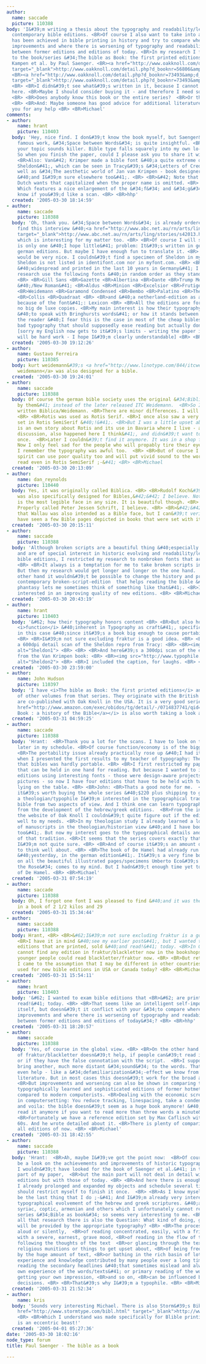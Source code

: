 ```yaml
---
author:
  name: saccade
  picture: 110388
body: 'I&#39;m writing a thesis about the typography and readability/legibility of
  contemporary bible editions. <BR>Of course I also want to take into account what
  has been achieved in bible printing in history and try to compare where there are
  improvements and where there is worsening of typography and readability/legibility
  between former editions and editions of today. <BR>In my research I found a reference
  to the book/series &#34;The bible as Book: the first printed editions&#34;, van
  Kampen et al. by Paul Saenger. <BR><a href="http://www.oakknoll.com/detail.php?d_booknr=56806&amp;d_currency="
  target="_blank">http://www.oakknoll.com/detail.php?d_booknr=56806&amp;d_currency=</a>
  <BR><a href="http://www.oakknoll.com/detail.php?d_booknr=73493&amp;d_currency="
  target="_blank">http://www.oakknoll.com/detail.php?d_booknr=73493&amp;d_currency=</a>
  <BR> <BR>I didn&#39;t see what&#39;s written in it, because I cannot get the book
  here. <BR>Maybe I should consider buying it - and therefore I need someones help:
  <BR> <BR>Does anybody know this book or the entire series?  <BR>Or the authors?
  <BR> <BR>And: Maybe someone has good advice for additional literature? <BR> <BR>thank
  you for any help <BR> <BR>Michael'
comments:
- author:
    name: hrant
    picture: 110403
  body: 'Hey, nice find. I don&#39;t know the book myself, but Saenger&#39;s most
    famous work, &#34;Space between Words&#34; is quite insightful. <BR> <BR>BTW,
    your topic sounds killer. Bible type falls squarely into my own lo-fi obsessions.
    So when you finish the paper, could I please ask you to share it with me/us? <BR>
    <BR>Also: Van&#42; Krimper made a bible font &#40;a quite extreme one, called
    Sheldon&#41;, which can be seen in Tracy&#39;s &#34;Letters of Credit&#34;, as
    well as &#34;The aesthetic world of Jan van Krimpen - book designer and typographer&#34;&#42;&#42;
    &#40;and I&#39;m sure elsewhere too&#41;. <BR> <BR>&#42; Note that -apparently-
    Dutch wants that capitalized when the proper name is omitted. <BR> <BR>&#42;&#42;
    Which features a nice enlargement of the &#34;f&#34; and &#34;g&#34; - let me
    know if you&#39;d like a scan. <BR> <BR>hhp'
  created: '2005-03-30 18:14:59'
- author:
    name: saccade
    picture: 110388
  body: 'Oh, thank you. &#34;Space between Words&#34; is already ordered. And I did
    find this interview &#40;<a href="http://www.abc.net.au/rn/arts/ling/stories/s42013.htm"
    target="_blank">http://www.abc.net.au/rn/arts/ling/stories/s42013.htm</a>&#41;,
    which is interesting for my matter too. <BR> <BR>Of course I will share - there
    is only one &#40;I hope little&#41; problem: It&#39;s written in german about
    german editions. But maybe I have enough fun to translate it. <BR> <BR>A scan
    would be very nice. I couldn&#39;t find a specimen of Sheldon in my books. And
    Sheldon is not listed in identifont.com nor in myfont.com. <BR> <BR>The editions
    &#40;widespread and printed in the last 10 years in Germany&#41; I have in my
    research use the following fonts &#40;in random order as they stand in my shelves&#41;:
    <BR> <BR>Gill Sans <BR>Gazette <BR>Albertina <BR>Dante <BR>Trump Mediaeval <BR>Times
    &#40;/New Roman&#41; <BR>Aldus <BR>Minion <BR>Excelsior <BR>Frutiger <BR>Sabon
    <BR>Weidemann <BR>Garamond Condensed <BR>Bembo <BR>Palatino <BR>Thesis <BR>Rotis
    <BR>Collis <BR>Quadraat <BR> <BR>and &#40;a netherland-edition as an exception
    because of the font&#41;: Lexicon <BR> <BR>All the editions are for normal reading,
    no big de luxe copies. <BR>My main interest is how their typography honors content
    &#40;to speak with Bringhursts words&#41; or how it stands between content and
    the reader &#40;I fear this is the case in most of the cheap bibles with mostly
    bad typography that should supposedly ease reading but actually don&#39;t&#41;.
    [sorry my English now gets to it&#39;s limits - writing the paper in two languages
    will be hard work - I hope I&#39;m clearly understandable] <BR> <BR> <BR>Michael'
  created: '2005-03-30 19:12:26'
- author:
    name: Gustavo Ferreira
    picture: 110385
  body: kurt weidemann&#39;s <a href="http://www.linotype.com/844/itcweidemann-family.html?PHPSESSID=af77f8a8de3fedd6c7ba3998f6f66286">itc
    weidemann</a> was also designed for a bible.
  created: '2005-03-30 19:24:01'
- author:
    name: saccade
    picture: 110388
  body: Of course the german bible society uses the original &#34;Biblica&#34; &#40;owned
    by them&#41; instead of the later released ITC Weidemann.  <BR>So I should have
    written Biblica/Weidemann. <BR>There are minor differences. I will show them later.
    <BR> <BR>Rotis was used as Rotis Serif. <BR>I once also saw a very cheap edition
    set in Rotis SemiSerif &#40;!&#41;. <BR>But I was a little upset about that &#40;there
    is an own story about Rotis and its use in Bavaria where I live - and a huge typographical
    discussion, also happened here I think&#41;, and didn&#39;t want to buy it at
    once.  <BR>Later I couldn&#39;t find it anymore. It was in a shop for 1-Euro-Books-Rests.
    Now I only feel sad for the people who will propably tire their eyes with it.
    I remember the typography was awful too.  <BR> <BR>But of course I hope the holy
    spirit can use poor quality too and will put vivid sound to the words one can
    read even in Rotis SemiSerif ;-&#41; <BR> <BR>Michael
  created: '2005-03-30 20:13:09'
- author:
    name: dan_reynolds
    picture: 110440
  body: Yes, it was originally called Biblica. <BR> <BR>Rudolf Koch&#39;s Jessen&#42;
    was also specifically designed for Bibles,&#42;&#42; I believe. Not that this
    is the most legible face in any size. It is beautiful though. <BR> <BR> <BR>&#42;
    Properly called Peter Jessen Schrift, I believe. <BR> <BR>&#42;&#42; I have heard
    that Wallau was also intended as a Bible face, but I can&#39;t verify that. I
    have seen a few Bible pages depicted in books that were set with it, though.
  created: '2005-03-30 20:15:11'
- author:
    name: saccade
    picture: 110388
  body: 'Although broken scripts are a beautiful thing &#40;especially in bible editions&#41;,
    and are of special interest in historic evolving and readability/legibility of
    bible editions, I restricted my research to nonbroken fonts that are read today.
    <BR> <BR>It always is a temptation for me to take broken scripts in account too.
    But then my research would get longer and longer on the one hand.  <BR>On the
    other hand it wouldn&#39;t be possible to change the history and propose a &#34;new&#34;
    contemporary broken-script-edition  that helps reading the bible &#40;although:
    phantasy lets me sometimes think of something like that&#41;. <BR>I&#39;m mainly
    interested in an improving quality of new editions. <BR> <BR>Michael'
  created: '2005-03-30 20:43:19'
- author:
    name: hrant
    picture: 110403
  body: '&#62; how their typography honors content <BR> <BR>But also how it honors
    <i>function</i> &#40;inherent in Typography as craft&#41;, specifically economy
    in this case &#40;since it&#39;s a book big enough to cause portability issues&#41;.
    <BR> <BR>I&#39;m not sure excluding fraktur is a good idea. <BR> <BR>Here&#39;s
    a 600dpi detail scan of the Sheldon repro from Tracy: <BR> <BR><img src="http://www.typophile.com/forums/messages/30/68413.gif"
    alt="Sheldon1"> <BR> <BR> <BR>And here&#39;s a 300dpi scan of the enlargement
    from the Van Krimpen book: <BR> <BR><img src="http://www.typophile.com/forums/messages/30/68414.gif"
    alt="Sheldon2"> <BR> <BR>I included the caption, for laughs. <BR> <BR>hhp'
  created: '2005-03-30 23:59:00'
- author:
    name: John Hudson
    picture: 110397
  body: 'I have <i>The bible as Book: the first printed editions</i> and also a couple
    of other volumes from that series. They originate with the British Library and
    are co-published with Oak Knoll in the USA. It is a very good series. <BR> <BR><i><a
    href="http://www.amazon.com/exec/obidos/tg/detail/-/0714837741/qid=1112241517">The
    Book : a history of the Bible</a></i> is also worth taking a look at.'
  created: '2005-03-31 04:59:25'
- author:
    name: saccade
    picture: 110388
  body: 'Hrant:  <BR>Thank you a lot for the scans. I have to look on them in detail
    later in my schedule. <BR>Of course function/economy is of the biggest interest.
    <BR>The portability issue already practically rose up &#40;I had it in mind before&#41;,
    when I presented the first results to my teacher of typography: The box with all
    that bibles was hardly portable. <BR> <BR>I first restricted my paper to bibles
    that can be held in one hand for reading. But because I wanted to include some
    editions using interesting fonts - those were design-aware projects and including
    pictures - so now I have four editions that have to be held with two hands or
    lying on the table. <BR> <BR>John: <BR>Thats a good note for me.  <BR>Do you think
    it&#39;s worth buying the whole series &#40;$220 plus shipping to germany&#41;?  <BR>As
    a theologian/typophile I&#39;m interested in the typographical tradition of the
    bible from two aspects of view. And I think one can learn typographically a lot
    from the development of the hebrew/greek editions.  <BR>From the information from
    the website of Oak Knoll I couldn&#39;t quite figure out if the edition will suite
    well to my needs. <BR>In my theologian study I already learned a lot of the tradition
    of manuscripts in the theologian/historian view &#40;and I have books on that
    too&#41;. But now my interest goes to the typographical details and development
    of that tradition. <BR>It seems that the series covers exactly that point, but
    I&#39;m not quite sure. <BR> <BR>And of course it&#39;s an amount of money I have
    to think well about. <BR> <BR>The book of De Hamel had already run on my desk
    &#40;yesterday, in the german edition&#41;. It&#39;s a very fine book, and looking
    on all the beautiful illustrated pages/specimens Umberto Eco&#39;s &#34;Name of
    the Rose&#34; comes to my mind. But I hadn&#39;t enough time yet to read the text
    of De Hamel. <BR> <BR>Michael'
  created: '2005-03-31 07:54:19'
- author:
    name: saccade
    picture: 110388
  body: Oh, I forgot one font I was pleased to find &#40;and it was the first to take
    in a book of 2 1/2 kilos and 29
  created: '2005-03-31 15:34:44'
- author:
    name: saccade
    picture: 110388
  body: Hrant, <BR> <BR>&#62;I&#39;m not sure excluding fraktur is a good idea.  <BR>
    <BR>I have it in mind &#40;see my earlier post&#41;, but I wanted to exam bible
    editions that are printed, sold &#40;and read!&#41; today. <BR>In Germany you
    cannot find any edition in fraktur/blackletter now in the bookshops. <BR>And no
    younger people could read blackletter/fraktur now. <BR> <BR>But rethinking it
    I came to the assumption that I may be different in other countries. <BR>Is fraktur/blackletter
    used for new bible editions in USA or Canada today? <BR> <BR>Michael
  created: '2005-03-31 15:54:11'
- author:
    name: hrant
    picture: 110403
  body: '&#62; I wanted to exam bible editions that <BR>&#62; are printed, sold &#40;and
    read!&#41; today. <BR> <BR>That seems like an intelligent self-imposed limit of
    itself, but doesn&#39;t it conflict with your &#34;to compare where there are
    improvements and where there is worsening of typography and readability/legibility
    between former editions and editions of today&#34;? <BR> <BR>hhp'
  created: '2005-03-31 18:20:57'
- author:
    name: saccade
    picture: 110388
  body: 'Yes, of course in the global view. <BR> <BR>On the other hand: The best legibility/readability
    of fraktur/blackletter doesn&#39;t help, if people can&#39;t read it anymore -
    or if they have the false connotation with the script.  <BR>I suppose it would
    bring another, much more distant &#34;sound&#34; to the words. That could perhaps
    even help - like a &#34;defamiliarization&#34;-effect we know from theatre or
    literature. But in most cases this doesn&#39;t work for the broad audience. <BR>
    <BR>But improvements and worsening can also be shown in comparing the &#34;old&#34;
    typographically learned and sophisticated editions of former hotmetal printers
    compared to modern computerists. <BR>Dealing with the economic screw is so easy
    in computersetting: You reduce tracking, linespacing, take a condensed font -
    and voila: the bible doesn&#39;t seem as a huge book anymore! &#40;But you can&#39;t
    read it anymore if you want to read more than three words a minute&#41;. <BR>
    <BR>Fortunately we have a reference edition set by Max Caflisch with care in the
    60s. And he wrote detailed about it. <BR>There is plenty of comparison between
    all editions of now. <BR> <BR>Michael'
  created: '2005-03-31 18:42:55'
- author:
    name: saccade
    picture: 110388
  body: 'Hrant:  <BR>Ah, maybe I&#39;ve got the point now:  <BR>Of course there will
    be a look on the achievements and improvements of historic typography &#40;otherwise
    I wouldn&#39;t have looked for the book of Saenger et al.&#41; in the introductory
    part of my paper,  <BR>but the main part will not deal in detail with those historic
    editions but with those of today. <BR> <BR>And here there is enough to compare.
    I already prolonged and expanded my objects and schedule several times and now
    should restrict myself to finish it once.  <BR> <BR>As I know myself it wouldn&#39;t
    be the last thing that I do ;-&#41; And I&#39;m already very interested in the
    typographical evolvement of the hebrew and greek scriptures. &#40;and also the
    syriac, coptic, armenian and others which I unfortunately cannot read&#41;. <BR>The
    series &#34;Bible as book&#34; so seems very interesting to me. <BR> <BR>Behind
    all that research there is also the Question: What kind of doing, gesture, handling
    will be provided by the appropriate typography? <BR> <BR>The process of reading
    aloud or silently,  <BR>of reading concentrated, easily, with a friendly mind,  <BR>or
    with a severe, earnest, grave mood, <BR>of reading in the flow of the words and
    following the thoughts of the text  <BR>or glancing through the text looking for
    religious munitions or things to get upset about, <BR>of being freezed or paralyzed
    by the huge amount of text, <BR>or bathing in the rich basin of lots of religious
    experience and knowledge contributed by many people over a long time, <BR>of primary
    reading the secondary headlines &#40;that sometimes mislead and always shorten
    own experience of the words/texts&#41; or primary reading of the words/text and
    getting your own impression, <BR>and so on, <BR>can be influenced by the typographical
    decisions. <BR> <BR>That&#39;s why I&#39;m a typophile. <BR> <BR>Michael'
  created: '2005-03-31 21:52:34'
- author:
    name: kris
  body: 'Sounds very interesting Michael. There is also Storm&#39;s Biblon: <BR> <BR><a
    href="http://www.stormtype.com/bibl.html" target="_blank">http://www.stormtype.com/bibl.html</a>
    <BR> <BR>Which I understand was made specifically for Blible printing. She sure
    is an eccentric beast!'
  created: '2005-04-01 05:27:36'
date: '2005-03-30 18:02:16'
node_type: forum
title: Paul Saenger - The bible as a book

---
```

